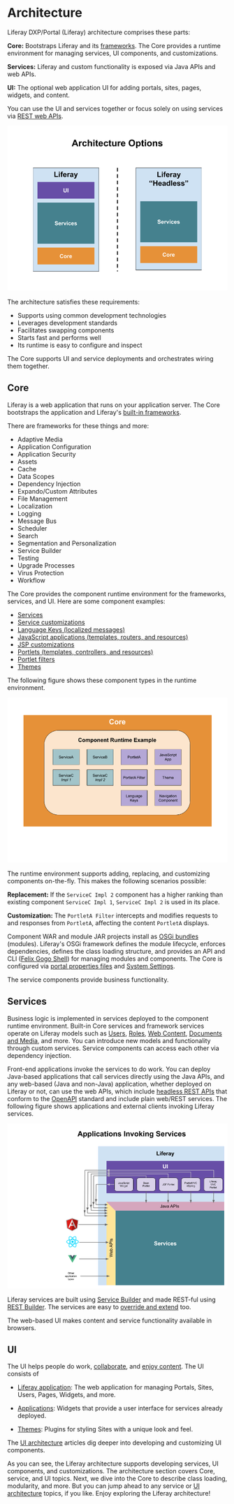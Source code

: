 # Architecture

Liferay DXP/Portal (Liferay) architecture comprises these parts:

**Core:** Bootstraps Liferay and its [frameworks](../../developing-applications/core_frameworks.html). The Core provides a runtime environment for managing services, UI components, and customizations.

**Services:** Liferay and custom functionality is exposed via Java APIs and web APIs.

**UI:** The optional web application UI for adding portals, sites, pages, widgets, and content.

You can use the UI and services together or focus solely on using services via [REST web APIs](../../headless-delivery/consuming-apis/consuming-rest-services.md).

![Portal sites contain content and widgets. Liferay can also be used "headless"---without the UI.](./architecture/images/01.png)

The architecture satisfies these requirements:

* Supports using common development technologies
* Leverages development standards
* Facilitates swapping components
* Starts fast and performs well
* Its runtime is easy to configure and inspect

The Core supports UI and service deployments and orchestrates wiring them together.

## Core

Liferay is a web application that runs on your application server. The Core bootstraps the application and Liferay's [built-in frameworks](../../developing-applications/core_frameworks.html).

There are frameworks for these things and more:

* Adaptive Media
* Application Configuration
* Application Security
* Assets
* Cache
* Data Scopes
* Dependency Injection
* Expando/Custom Attributes
* File Management
* Localization
* Logging
* Message Bus
* Scheduler
* Search
* Segmentation and Personalization
* Service Builder
* Testing
* Upgrade Processes
* Virus Protection
* Workflow

The Core provides the component runtime environment for the frameworks, services, and UI. Here are some component examples:

* [Services](../../liferay-internals/fundamentals/apis-as-osgi-services.md)
* [Service customizations](../../liferay-internals/extending-liferay/overriding-osgi-services.md)
* [Language Keys \(localized messages\)](../../developing-applications/developing-a-java-web-application/using-mvc/sharing-localized-messages.md)
* [JavaScript applications \(templates, routers, and resources\)](../../developing-applications/developing_a_javascript_application.html)
* [JSP customizations](../../liferay-internals/extending-liferay/customizing-jsps.md)
* [Portlets \(templates, controllers, and resources\)](../../developing-applications/developing-a-java-web-application/reference/portlets.md)
* [Portlet filters](../../liferay-internals/extending-liferay/portlet-filters/auditing-portlet-activity-with-a-portlet-filter.md)
* [Themes](../../site-building/site-appearance/themes/introduction-to-themes.md)

The following figure shows these component types in the runtime environment.

![The Core provides a runtime environment for components, such as the ones here. New component implementations can extend or replace existing implementations dynamically.](./architecture/images/02.png)

The runtime environment supports adding, replacing, and customizing components on-the-fly. This makes the following scenarios possible:

**Replacement:** If the `ServiceC Impl 2` component has a higher ranking than existing component `ServiceC Impl 1`, `ServiceC Impl 2` is used in its place.

**Customization:** The `PortletA Filter` intercepts and modifies requests to and responses from `PortletA`, affecting the content `PortletA` displays.

Component WAR and module JAR projects install as [OSGi bundles](https://www.osgi.org/) (modules). Liferay's OSGi framework defines the module lifecycle, enforces dependencies, defines the class loading structure, and provides an API and CLI ([Felix Gogo Shell](../../liferay-internals/fundamentals/using-an-osgi-service.md)) for managing modules and components. The Core is configured via [portal properties files](../../installation-and-upgrades/reference/portal-properties.md) and [System Settings](../../system-administration/configuring-liferay/system-settings.md).

The service components provide business functionality.

## Services

Business logic is implemented in services deployed to the component runtime environment. Built-in Core services and framework services operate on Liferay models such as [Users](../../users-and-permissions/users/understanding-users.md), [Roles](../../users-and-permissions/roles-and-permissions/understanding-roles-and-permissions.md), [Web Content](../../content-authoring-and-management/web-content/web-content-articles/adding-a-basic-web-content-article.md), [Documents and Media](../../content-authoring-and-management/documents-and-media/sharing-documents-and-media.md), and more. You can introduce new models and functionality through custom services. Service components can access each other via dependency injection.

Front-end applications invoke the services to do work. You can deploy Java-based applications that call services directly using the Java APIs, and any web-based (Java and non-Java) application, whether deployed on Liferay or not, can use the web APIs, which include [headless REST APIs](../../headless-delivery/consuming-apis/consuming-rest-services.md) that conform to the [OpenAPI](https://swagger.io/docs/specification/about/) standard and include plain web/REST services. The following figure shows applications and external clients invoking Liferay services.

![Local and remote applications can invoke services via REST web APIs. Java-based portlets can also invoke services via Java APIs.](./architecture/images/03.png)

Liferay services are built using [Service Builder](../../developing-applications/data-frameworks/service-builder.md) and made REST-ful using [REST Builder](../../headless-delivery/producing-apis-with-rest-builder/producing-apis-with-rest-builder.md). The services are easy to [override and extend](../../liferay-internals/extending-liferay/overriding-osgi-services.md) too.

The web-based UI makes content and service functionality available in browsers.

## UI

The UI helps people do work, [collaborate](../../collaboration-and-social/collaboration-and-social-overview.md), and [enjoy content](../../content_authoring_and_management.html). The UI consists of

* [Liferay application](../../site-building/introduction-to-site-building.md): The web application for managing Portals, Sites, Users, Pages, Widgets, and more. 

* [Applications](../../developing_applications.html): Widgets that provide a user interface for services already deployed. 

* [Themes](../../site-building/site-appearance/themes/introduction-to-themes.md): Plugins for styling Sites with a unique look and feel.

The [UI architecture](./ui_architecture.html) articles dig deeper into developing and customizing UI components.

As you can see, the Liferay architecture supports developing services, UI components, and customizations. The architecture section covers Core, service, and UI topics. Next, we dive into the Core to describe class loading, modularity, and more. But you can jump ahead to any service or [UI architecture](ui-architecture/ui-architecture.md) topics, if you like. Enjoy exploring the Liferay architecture!
